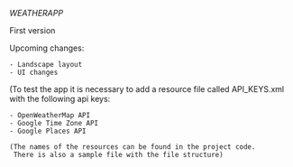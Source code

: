 *WEATHERAPP*

First version

Upcoming changes: 

	- Landscape layout
	- UI changes

(To test the app it is necessary to add a resource file called API_KEYS.xml with the following api keys:

	- OpenWeatherMap API
	- Google Time Zone API
	- Google Places API

	(The names of the resources can be found in the project code.
	 There is also a sample file with the file structure)